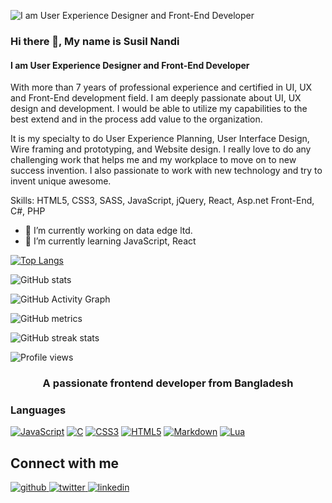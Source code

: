 ![I am User Experience Designer and Front-End Developer](https://media-exp1.licdn.com/dms/image/C5616AQGzrMVrtZYzEQ/profile-displaybackgroundimage-shrink_350_1400/0/1663428856615?e=1668643200&v=beta&t=uvZ4WlOMM34uTggWyyR3Szi9zgcUX0mUrYHPmnV5wIw)
### Hi there 👋, My name is Susil Nandi
#### I am User Experience Designer and Front-End Developer
With more than 7 years of professional experience and certified in UI, UX and Front-End development field. I am deeply passionate about UI, UX design and development. I would be able to utilize my capabilities to the best extend and in the process add value to the organization.

It is my specialty to do User Experience Planning, User Interface Design, Wire framing and prototyping, and Website design. I really love to do any challenging work that helps me and my workplace to move on to new success invention. I also passionate to work with new technology and try to invent unique awesome.

Skills: HTML5, CSS3, SASS, JavaScript, jQuery, React, Asp.net Front-End, C#, PHP

- 🔭 I’m currently working on data edge ltd. 
- 🌱 I’m currently learning JavaScript, React 



[![Top Langs](https://github-readme-stats.vercel.app/api/top-langs/?username=susilnandi)](https://github.com/anuraghazra/github-readme-stats)

![GitHub stats](https://github-readme-stats.vercel.app/api?username=susilnandi&show_icons=true&count_private=true)  

![GitHub Activity Graph](https://activity-graph.herokuapp.com/graph?username=susilnandi)  

![GitHub metrics](https://metrics.lecoq.io/susilnandi)  

![GitHub streak stats](https://github-readme-streak-stats.herokuapp.com/?user=susilnandi)  

![Profile views](https://gpvc.arturio.dev/susilnandi)

<h3 align="center">A passionate frontend developer from Bangladesh</h3>


<h3 align="left">Languages</h3>

<p dir="auto">
<a target="_blank" rel="noopener noreferrer nofollow" href="https://camo.githubusercontent.com/4f802cee54b36dcf718c30cd8dced77654409b69f69207e3b2f63a12dd4e4633/68747470733a2f2f696d672e736869656c64732e696f2f62616467652f2d4a6176615363726970742d3030303f7374796c653d666f722d7468652d6261646765266c6f676f3d6a617661736372697074"><img src="https://camo.githubusercontent.com/4f802cee54b36dcf718c30cd8dced77654409b69f69207e3b2f63a12dd4e4633/68747470733a2f2f696d672e736869656c64732e696f2f62616467652f2d4a6176615363726970742d3030303f7374796c653d666f722d7468652d6261646765266c6f676f3d6a617661736372697074" alt="JavaScript" data-canonical-src="https://img.shields.io/badge/-JavaScript-000?style=for-the-badge&amp;logo=javascript" style="max-width: 100%;"></a>
<a target="_blank" rel="noopener noreferrer nofollow" href="https://camo.githubusercontent.com/6128025e1fd6d4a1df55513e934b56f8e804035fe326b488d0ec74e568c4d1e5/68747470733a2f2f696d672e736869656c64732e696f2f62616467652f632d3030303f7374796c653d666f722d7468652d6261646765266c6f676f3d63266c6f676f436f6c6f723d7768697465"><img src="https://camo.githubusercontent.com/6128025e1fd6d4a1df55513e934b56f8e804035fe326b488d0ec74e568c4d1e5/68747470733a2f2f696d672e736869656c64732e696f2f62616467652f632d3030303f7374796c653d666f722d7468652d6261646765266c6f676f3d63266c6f676f436f6c6f723d7768697465" alt="C" data-canonical-src="https://img.shields.io/badge/c-000?style=for-the-badge&amp;logo=c&amp;logoColor=white" style="max-width: 100%;"></a>
<a target="_blank" rel="noopener noreferrer nofollow" href="https://camo.githubusercontent.com/5ddd4e40fc2ba7f4d02ac5c9c1b4ca13ae0e5d4222d3771bc08ac0fa90125f80/68747470733a2f2f696d672e736869656c64732e696f2f62616467652f2d435353332d3030303f7374796c653d666f722d7468652d6261646765266c6f676f3d63737333"><img src="https://camo.githubusercontent.com/5ddd4e40fc2ba7f4d02ac5c9c1b4ca13ae0e5d4222d3771bc08ac0fa90125f80/68747470733a2f2f696d672e736869656c64732e696f2f62616467652f2d435353332d3030303f7374796c653d666f722d7468652d6261646765266c6f676f3d63737333" alt="CSS3" data-canonical-src="https://img.shields.io/badge/-CSS3-000?style=for-the-badge&amp;logo=css3" style="max-width: 100%;"></a>
<a target="_blank" rel="noopener noreferrer nofollow" href="https://camo.githubusercontent.com/48f6fc8421dac466fe2e6ca00133837949c2fdaa84da6d35d6115b83d1ee2c3a/68747470733a2f2f696d672e736869656c64732e696f2f62616467652f2d48544d4c352d3030303f7374796c653d666f722d7468652d6261646765266c6f676f3d68746d6c35"><img src="https://camo.githubusercontent.com/48f6fc8421dac466fe2e6ca00133837949c2fdaa84da6d35d6115b83d1ee2c3a/68747470733a2f2f696d672e736869656c64732e696f2f62616467652f2d48544d4c352d3030303f7374796c653d666f722d7468652d6261646765266c6f676f3d68746d6c35" alt="HTML5" data-canonical-src="https://img.shields.io/badge/-HTML5-000?style=for-the-badge&amp;logo=html5" style="max-width: 100%;"></a>
<a target="_blank" rel="noopener noreferrer nofollow" href="https://camo.githubusercontent.com/b6c8410dd649032dd29b7a4aabffc0e000ca1ac19ba91b166341b829f0d4aaa5/68747470733a2f2f696d672e736869656c64732e696f2f62616467652f2d4d61726b646f776e2d3030303f7374796c653d666f722d7468652d6261646765266c6f676f3d6d61726b646f776e"><img src="https://camo.githubusercontent.com/b6c8410dd649032dd29b7a4aabffc0e000ca1ac19ba91b166341b829f0d4aaa5/68747470733a2f2f696d672e736869656c64732e696f2f62616467652f2d4d61726b646f776e2d3030303f7374796c653d666f722d7468652d6261646765266c6f676f3d6d61726b646f776e" alt="Markdown" data-canonical-src="https://img.shields.io/badge/-Markdown-000?style=for-the-badge&amp;logo=markdown" style="max-width: 100%;"></a>
<a target="_blank" rel="noopener noreferrer nofollow" href="https://camo.githubusercontent.com/81188e851913d48c933c181c094e6616f97b1984c7cf9d5e633ace655249f828/68747470733a2f2f696d672e736869656c64732e696f2f62616467652f2d4c75612d3030303f7374796c653d666f722d7468652d6261646765266c6f676f3d6c7561"><img src="https://camo.githubusercontent.com/81188e851913d48c933c181c094e6616f97b1984c7cf9d5e633ace655249f828/68747470733a2f2f696d672e736869656c64732e696f2f62616467652f2d4c75612d3030303f7374796c653d666f722d7468652d6261646765266c6f676f3d6c7561" alt="Lua" data-canonical-src="https://img.shields.io/badge/-Lua-000?style=for-the-badge&amp;logo=lua" style="max-width: 100%;"></a></p>






<h2>Connect with me</h2>

<a href="https://github.com/susilnandi" target="_blank">
<img src=https://img.shields.io/badge/github-%2324292e.svg?&style=for-the-badge&logo=github&logoColor=white alt=github style="margin-bottom: 5px;" />
</a>
<a href="https://twitter.com/susil_nandi" target="_blank">
<img src=https://img.shields.io/badge/twitter-%2300acee.svg?&style=for-the-badge&logo=twitter&logoColor=white alt=twitter style="margin-bottom: 5px;" />
</a>

<a href="https://linkedin.com/in/susilnandi" target="_blank">
<img src=https://img.shields.io/badge/linkedin-%231E77B5.svg?&style=for-the-badge&logo=linkedin&logoColor=white alt=linkedin style="margin-bottom: 5px;" />
</a>
 
  
